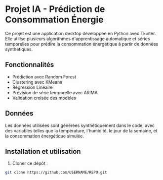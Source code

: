 # Projet IA - Prédiction de Consommation Énergie

Ce projet est une application desktop développée en Python avec Tkinter.  
Elle utilise plusieurs algorithmes d'apprentissage automatique et séries temporelles pour prédire la consommation énergétique à partir de données synthétiques.

## Fonctionnalités

- Prédiction avec Random Forest
- Clustering avec KMeans
- Régression Linéaire
- Prévision de série temporelle avec ARIMA
- Validation croisée des modèles

## Données

Les données utilisées sont générées synthétiquement dans le code, avec des variables telles que la température, l'humidité, le jour de la semaine, et la consommation énergétique simulée.

## Installation et utilisation

1. Cloner ce dépôt :

```bash
git clone https://github.com/USERNAME/REPO.git
